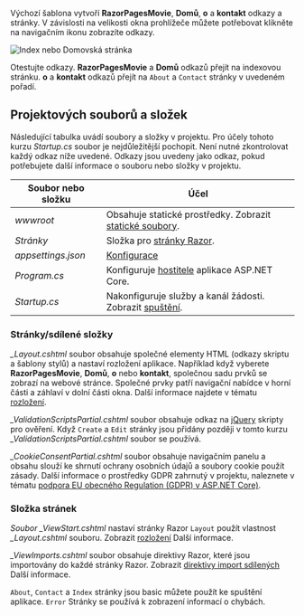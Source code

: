 Výchozí šablona vytvoří **RazorPagesMovie**, **Domů**, **o** a **kontakt** odkazy a stránky. V závislosti na velikosti okna prohlížeče můžete potřebovat klikněte na navigačním ikonu zobrazíte odkazy.

![Index nebo Domovská stránka](~/tutorials/razor-pages/razor-pages-start/_static/home2.png)

Otestujte odkazy. **RazorPagesMovie** a **Domů** odkazů přejít na indexovou stránku. **o** a **kontakt** odkazů přejít na `About` a `Contact` stránky v uvedeném pořadí.

## <a name="project-files-and-folders"></a>Projektových souborů a složek

Následující tabulka uvádí soubory a složky v projektu. Pro účely tohoto kurzu *Startup.cs* soubor je nejdůležitější pochopit. Není nutné zkontrolovat každý odkaz níže uvedené. Odkazy jsou uvedeny jako odkaz, pokud potřebujete další informace o souboru nebo složky v projektu.

| Soubor nebo složku | Účel |
| -------------- | ------- |
| *wwwroot* | Obsahuje statické prostředky. Zobrazit [statické soubory](xref:fundamentals/static-files). |
| *Stránky* | Složka pro [stránky Razor](xref:razor-pages/index). |
| *appsettings.json* | [Konfigurace](xref:fundamentals/configuration/index) |
| *Program.cs* | Konfiguruje [hostitele](xref:fundamentals/index#host) aplikace ASP.NET Core. |
| *Startup.cs* | Nakonfiguruje služby a kanál žádosti. Zobrazit [spuštění](xref:fundamentals/startup). |

### <a name="the-pagesshared-folder"></a>Stránky/sdílené složky

*_Layout.cshtml* soubor obsahuje společné elementy HTML (odkazy skriptu a šablony stylů) a nastaví rozložení aplikace. Například když vyberete **RazorPagesMovie**, **Domů**, **o** nebo **kontakt**, společnou sadu prvků se zobrazí na webové stránce. Společné prvky patří navigační nabídce v horní části a záhlaví v dolní části okna. Další informace najdete v tématu [rozložení](xref:mvc/views/layout).

*_ValidationScriptsPartial.cshtml* soubor obsahuje odkaz na [jQuery](https://jquery.com/) skripty pro ověření. Když `Create` a `Edit` stránky jsou přidány později v tomto kurzu *_ValidationScriptsPartial.cshtml* soubor se používá.

*_CookieConsentPartial.cshtml* soubor obsahuje navigačním panelu a obsahu slouží ke shrnutí ochrany osobních údajů a soubory cookie použít zásady. Další informace o prostředky GDPR zahrnutý v projektu, naleznete v tématu [podpora EU obecného Regulation (GDPR) v ASP.NET Core)](xref:security/gdpr).

### <a name="the-pages-folder"></a>Složka stránek

*Soubor _ViewStart.cshtml* nastaví stránky Razor `Layout` použít vlastnost *_Layout.cshtml* souboru. Zobrazit [rozložení](xref:mvc/views/layout) Další informace.

*_ViewImports.cshtml* soubor obsahuje direktivy Razor, které jsou importovány do každé stránky Razor. Zobrazit [direktivy import sdílených](xref:mvc/views/layout#importing-shared-directives) Další informace.

`About`, `Contact` a `Index` stránky jsou basic můžete použít ke spuštění aplikace. `Error` Stránky se používá k zobrazení informací o chybách.
